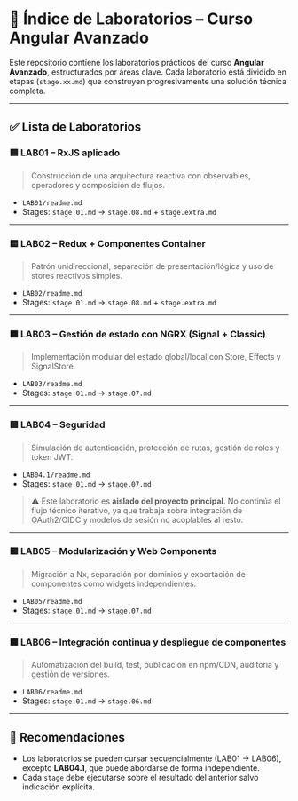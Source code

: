# 🧪 Índice de Laboratorios – Curso Angular Avanzado

Este repositorio contiene los laboratorios prácticos del curso **Angular Avanzado**, estructurados por áreas clave. Cada laboratorio está dividido en etapas (`stage.xx.md`) que construyen progresivamente una solución técnica completa.

---

## ✅ Lista de Laboratorios

### 🟩 LAB01 – RxJS aplicado
> Construcción de una arquitectura reactiva con observables, operadores y composición de flujos.

- `LAB01/readme.md`
- Stages: `stage.01.md` → `stage.08.md` + `stage.extra.md`

---

### 🟨 LAB02 – Redux + Componentes Container
> Patrón unidireccional, separación de presentación/lógica y uso de stores reactivos simples.

- `LAB02/readme.md`
- Stages: `stage.01.md` → `stage.08.md` + `stage.extra.md`

---

### 🟧 LAB03 – Gestión de estado con NGRX (Signal + Classic)
> Implementación modular del estado global/local con Store, Effects y SignalStore.

- `LAB03/readme.md`
- Stages: `stage.01.md` → `stage.07.md`

---

### 🟥 LAB04 – Seguridad  
> Simulación de autenticación, protección de rutas, gestión de roles y token JWT.

- `LAB04.1/readme.md`
- Stages: `stage.01.md` → `stage.07.md`

> ⚠️ Este laboratorio es **aislado del proyecto principal**. No continúa el flujo técnico iterativo, ya que trabaja sobre integración de OAuth2/OIDC y modelos de sesión no acoplables al resto.

---

### 🟪 LAB05 – Modularización y Web Components
> Migración a Nx, separación por dominios y exportación de componentes como widgets independientes.

- `LAB05/readme.md`
- Stages: `stage.01.md` → `stage.07.md`

---

### 🟫 LAB06 – Integración continua y despliegue de componentes
> Automatización del build, test, publicación en npm/CDN, auditoría y gestión de versiones.

- `LAB06/readme.md`
- Stages: `stage.01.md` → `stage.06.md`

---

## 📝 Recomendaciones

- Los laboratorios se pueden cursar secuencialmente (LAB01 → LAB06), excepto **LAB04.1**, que puede abordarse de forma independiente.
- Cada `stage` debe ejecutarse sobre el resultado del anterior salvo indicación explícita.


